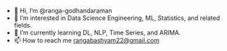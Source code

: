 - 👋 Hi, I’m @ranga-godhandaraman
- 👀 I’m interested in Data Science Engineering, ML, Statistics, and related fields.
- 🌱 I’m currently learning DL, NLP, Time Series, and ARIMA.
- 📫 How to reach me rangabashyam22@gmail.com

<!---
ranga-godhandaraman/ranga-godhandaraman is a ✨ special ✨ repository because its `README.md` (this file) appears on your GitHub profile.
You can click the Preview link to take a look at your changes.
--->
